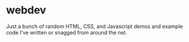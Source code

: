 # webdev
Just a bunch of random HTML, CSS, and Javascript demos and example code I've written or snagged from around the net.

